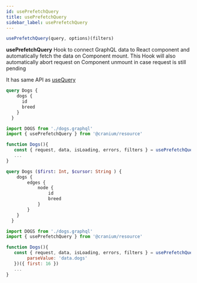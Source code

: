 ```yaml
---
id: usePrefetchQuery
title: usePrefetchQuery
sidebar_label: usePrefetchQuery
---
```

```js
usePrefetchQuery(query, options)(filters)
```
**usePrefetchQuery**  Hook to connect GraphQL data to React component and automatically fetch the data on Component mount. This Hook will also automatically abort request on Component unmount in case request is still pending

It has same API as [useQuery](/docs/resources/graphql/usequery)


```graphql title="dogs.graphql"
query Dogs {
    dogs {
      id
      breed
    }
  }
```

```js
import DOGS from './dogs.graphql'
import { usePrefetchQuery } from '@cranium/resource'

function Dogs(){
   const { request, data, isLoading, errors, filters } = usePrefetchQuery(DOGS)({})
   ...
}
```

```graphql
query Dogs ($first: Int, $cursor: String ) {
    dogs {
        edges {
            node {
                id
                breed 
            }
        }
    }
  }
```

```js
import DOGS from './dogs.graphql'
import { usePrefetchQuery } from '@cranium/resource'

function Dogs(){
   const { request, data, isLoading, errors, filters } = usePrefetchQuery(DOGS, {
        parseValue: 'data.dogs'
   })({ first: 16 })
   ...
}
```
